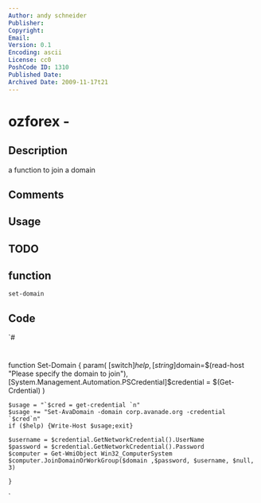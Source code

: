 ```yaml
---
Author: andy schneider
Publisher: 
Copyright: 
Email: 
Version: 0.1
Encoding: ascii
License: cc0
PoshCode ID: 1310
Published Date: 
Archived Date: 2009-11-17t21
---
```


# ozforex - 

## Description

a function to join a domain

## Comments



## Usage



## TODO



## function

`set-domain`

## Code

`#
 #
 function Set-Domain {
 	param(	[switch]$help,
 			[string]$domain=$(read-host "Please specify the domain to join"),
 			[System.Management.Automation.PSCredential]$credential = $(Get-Crdential) 
 			)
 			
 	$usage = "`$cred = get-credential `n"
 	$usage += "Set-AvaDomain -domain corp.avanade.org -credential `$cred`n"
 	if ($help) {Write-Host $usage;exit}
 	
 	$username = $credential.GetNetworkCredential().UserName
 	$password = $credential.GetNetworkCredential().Password
 	$computer = Get-WmiObject Win32_ComputerSystem
 	$computer.JoinDomainOrWorkGroup($domain ,$password, $username, $null, 3)
 	
 	}
`

